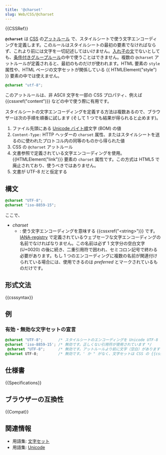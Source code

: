 ```yaml
---
title: '@charset'
slug: Web/CSS/@charset
---
```

{{CSSRef}}

**`@charset`** は [CSS](/ja/docs/Web/CSS) の[アットルール](/ja/docs/Web/CSS/At-rule) で、スタイルシートで使う文字エンコーディングを定義します。このルールはスタイルシートの最初の要素でなければならず、これより前には文字を一切記述してはいけません。[入れ子の文](/ja/docs/CSS/Syntax#nested_statements)でないとしても、[条件付きグループルール](/ja/docs/CSS/At-rule#条件付きグループルール)の中で使うことはできません。複数の `@charset` アットルールが定義されると、最初のものだけが使われます。HTML 要素の `style` 属性や、HTML ページの文字セットが関係している {{ HTMLElement("style") }} 要素の中では使えません。

```css
@charset "utf-8";
```

このアットルールは、非 ASCII 文字を一部の CSS プロパティ、例えば {{cssxref("content")}} などの中で使う際に有用です。

スタイルシートの文字エンコーディングを定義する方法は複数あるので、ブラウザーは次の手順を順番に試します (そして 1 つでも結果が得られると止めます)。

1. ファイル先頭にある [Unicode バイト順](http://ja.wikipedia.org/wiki/%E3%83%90%E3%82%A4%E3%83%88%E9%A0%86%E3%83%9E%E3%83%BC%E3%82%AF)文字 (BOM) の値
2. `Content-Type:` HTTP ヘッダーの `charset` 属性、またはスタイルシートを送るのに使われたプロトコル内の同等のものから得られた値
3. CSS の `@charset` アットルール
4. 文書参照で定義されている文字エンコーディングを使用。{{HTMLElement("link")}} 要素の `charset` 属性です。この方式は HTML5 で廃止されており、使うべきではありません。
5. 文書が UTF-8 だと仮定する

## 構文

```css
@charset "UTF-8";
@charset "iso-8859-15";
```

ここで、

- _charset_
  - : 使う文字エンコーディングを意味する {{cssxref("&lt;string&gt;")}} です。[IANA-registry](http://www.iana.org/assignments/character-sets) で定義されているウェブセーフな文字エンコーディングの名前でなければなりません。この名前は必ず 1 文字分の空白文字 (U+0020) の後に続き、二重引用符で囲われ、セミコロン記号で終わる必要があります。もし 1 つのエンコーディングに複数の名前が関連付けられている場合には、使用できるのは *preferred* とマークされているものだけです。

## 形式文法

{{csssyntax}}

## 例

### 有効・無効な文字セットの宣言

```css
@charset "UTF-8";       /* スタイルシートのエンコーディングを Unicode UTF-8 にします*/
@charset 'iso-8859-15'; /* 無効です。正しくない引用符が使用されています */
 @charset "UTF-8";      /* 無効です。アットルールより前に文字（空白）があります */
@charset UTF-8;         /* 無効です。' か " がなく、文字セットは CSS の {{cssxref("&lt;string&gt;")}} ではありません */
```

## 仕様書

{{Specifications}}

## ブラウザーの互換性

{{Compat}}

## 関連情報

- 用語集: [文字セット](/ja/docs/Glossary/character_set)
- 用語集: [Unicode](/ja/docs/Glossary/Unicode)
